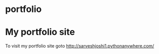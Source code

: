 # portfolio
# My portfolio site
To visit my portfolio site goto http://sarveshjoshi1.pythonanywhere.com/
